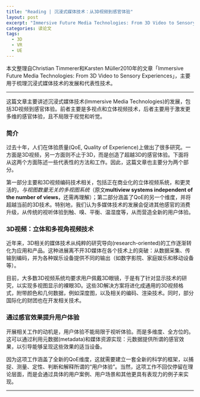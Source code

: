 ```yaml
---
title: "Reading | 沉浸式媒体技术：从3D视频到感官体验"
layout: post
excerpt: "Immersive Future Media Technologies: From 3D Video to Sensory Experiences"
categories: 读论文
tags:
  - 3D
  - VR
  - UE
---
```


本文整理自Christian Timmerer和Karsten Müller2010年的文章「Immersive Future Media Technologies: From 3D Video to Sensory Experiences」，主要用于梳理沉浸式媒体技术的发展和代表性技术。

---

这篇文章主要讲述沉浸式媒体技术(Immersive Media Technologies)的发展，包括3D视频到感官体验。前者主要是多视点和立体视频技术，后者主要用于激发更多维的感官体验，且不局限于视觉和听觉。

### 简介

过去十年，人们在体验质量(QoE, Quality of Experience)上做出了很多研究。一方面是3D视频，另一方面则不止于3D，而是创造了超越3D的感官体验。下面将从这两个方面陈述一些代表性的方法和工作。因此，这篇文章也主要分为两个部分。

第一部分主要和3D视频编码技术相关，包括正在商业化的立体视频系统，和更灵活的，*与视图数量无关的多视图系统*（原文**multiview systems independent of the number of views**，还需再理解）；第二部分涵盖了QoE的另一个维度，并将超越当前的3D技术。特别地，我们认为多媒体技术的发展会促进其他感官的消费升级，从传统的视听体验到触、嗅、平衡、温湿度等，从而营造全新的用户体验。

### 3D视频：立体和多视角视频技术

近年来，3D相关的媒体技术从纯粹的研究导向(research-oriented)的工作逐渐转化为应用和产品。这种进展离不开3D媒体在各个技术上的突破：从数据采集、传输到编码，并为各种娱乐设备提供不同的输出（如数字影院、家庭娱乐和移动设备等）。

目前，大多数3D视频系统均要求用户佩戴3D眼镜，于是有了针对显示技术的研究，以实现多视图显示的裸眼3D。这些3D解决方案将进化成通用的3D视频格式，附带颜色和几何数据，例如深度图，以及相关的编码、渲染技术。同时，部分国际化的财团也在开发相关技术。

### 通过感官效果提升用户体验

开展相关工作的动机是，用户体验不能局限于视听体验。而是多维度、全方位的。这可以通过利用元数据(metadata)和媒体资源实现：元数据提供所谓的感官效果，以引导能够呈现这些效果的适当设备。

因为这项工作涵盖了全新的QoE维度，这就需要建立一套全新的科学的框架，以捕捉、测量、定性、判断和解释所谓的“用户体验”。当然，这项工作不回仅停留在理论层面，而是会通过具体的用户案例、用户场景和其他更具有表现力的例子来实现。

---

